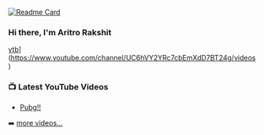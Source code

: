 [![Readme Card](https://github-readme-stats.vercel.app/api/pin/?username=aritro-rakshit&repo=SnakeGame&theme=dark&show_owner=true)](https://github.com/dhruv-coder/flask-blog)


### Hi there, I'm Aritro Rakshit 

[ytb](https://www.youtube.com/channel/UC6hVY2YRc7cbEmXdD7BT24g/videos)](https://www.youtube.com/channel/UC6hVY2YRc7cbEmXdD7BT24g/videos)

### 📺 Latest YouTube Videos

<!-- YOUTUBE:START -->
- [Pubg!!](https://www.youtube.com/watch?v=jddr8sAIWPg)

<!-- YOUTUBE:END -->

➡️ [more videos...](https://www.youtube.com/channel/UC6hVY2YRc7cbEmXdD7BT24g)

[ytb]: https://www.youtube.com/channel/UC6hVY2YRc7cbEmXdD7BT24g
